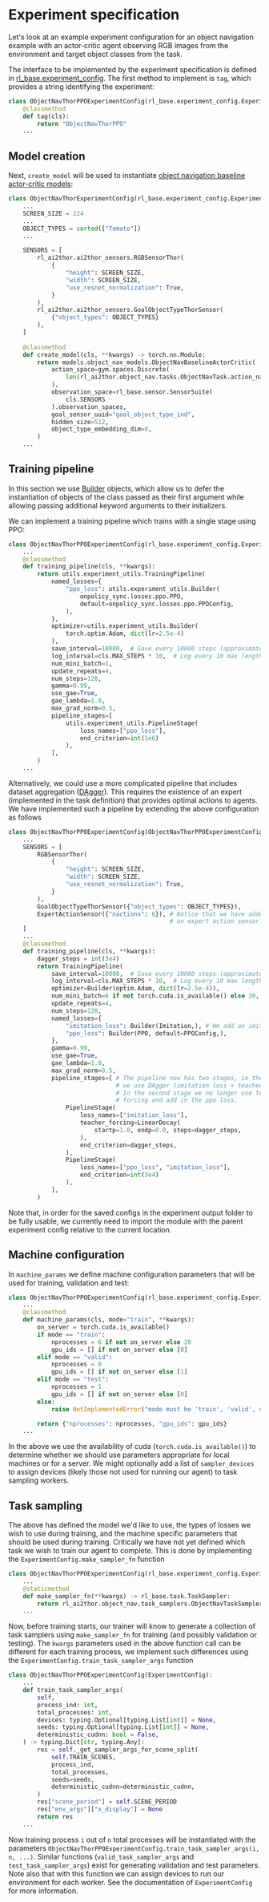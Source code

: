 # Experiment specification

Let's look at an example experiment configuration for an object navigation example with an actor-critic agent observing
RGB images from the environment and target object classes from the task.

The interface to be implemented by the experiment specification is defined in
[rl_base.experiment_config](/api/rl_base/experiment_config#experimentconfig). The first method to implement is `tag`,
which provides a string identifying the experiment:
```python
class ObjectNavThorPPOExperimentConfig(rl_base.experiment_config.ExperimentConfig):
    @classmethod
    def tag(cls):
        return "ObjectNavThorPPO"
    ...
```

## Model creation

Next, `create_model` will be used to instantiate
[object navigation baseline actor-critic models](/api/models/object_nav_models#ObjectNavBaselineActorCritic):
```python
class ObjectNavThorExperimentConfig(rl_base.experiment_config.ExperimentConfig):
    ...
    SCREEN_SIZE = 224
    ...
    OBJECT_TYPES = sorted(["Tomato"])
    ...

    SENSORS = [
        rl_ai2thor.ai2thor_sensors.RGBSensorThor(
            {
                "height": SCREEN_SIZE,
                "width": SCREEN_SIZE,
                "use_resnet_normalization": True,
            }
        ),
        rl_ai2thor.ai2thor_sensors.GoalObjectTypeThorSensor(
            {"object_types": OBJECT_TYPES}
        ),
    ]
    
    @classmethod
    def create_model(cls, **kwargs) -> torch.nn.Module:
        return models.object_nav_models.ObjectNavBaselineActorCritic(
            action_space=gym.spaces.Discrete(
                len(rl_ai2thor.object_nav.tasks.ObjectNavTask.action_names())
            ),
            observation_space=rl_base.sensor.SensorSuite(
                cls.SENSORS
            ).observation_spaces,
            goal_sensor_uuid="goal_object_type_ind",
            hidden_size=512,
            object_type_embedding_dim=8,
        )
    ...
```

## Training pipeline

In this section we use [Builder](/api/utils/experiment_utils#builder) objects, which allow us to defer the instantiation
of objects of the class passed as their first argument while allowing passing additional keyword arguments to their
initializers. 

We can implement a training pipeline which trains with a single stage using PPO:
```python
class ObjectNavThorPPOExperimentConfig(rl_base.experiment_config.ExperimentConfig):
    ...
    @classmethod
    def training_pipeline(cls, **kwargs):
        return utils.experiment_utils.TrainingPipeline(
            named_losses={
                "ppo_loss": utils.experiment_utils.Builder(
                    onpolicy_sync.losses.ppo.PPO,
                    default=onpolicy_sync.losses.ppo.PPOConfig,
                ),
            },
            optimizer=utils.experiment_utils.Builder(
                torch.optim.Adam, dict(lr=2.5e-4)
            ),
            save_interval=10000,  # Save every 10000 steps (approximately)
            log_interval=cls.MAX_STEPS * 10,  # Log every 10 max length tasks
            num_mini_batch=1,
            update_repeats=4,
            num_steps=128,
            gamma=0.99,
            use_gae=True,
            gae_lambda=1.0,
            max_grad_norm=0.5,
            pipeline_stages=[
                utils.experiment_utils.PipelineStage(
                    loss_names=["ppo_loss"],
                    end_criterion=int(1e6)
                ),
            ],
        )
    ...
```

Alternatively, we could use a more complicated pipeline that includes dataset aggregation
([DAgger](https://www.cs.cmu.edu/~sross1/publications/Ross-AIStats11-NoRegret.pdf)). This requires the existence of an
expert (implemented in the task definition) that provides optimal actions to agents. We have implemented such a 
pipeline by extending the above configuration as follows

```python
class ObjectNavThorPPOExperimentConfig(ObjectNavThorPPOExperimentConfig):
    ...
    SENSORS = [
        RGBSensorThor(
            {
                "height": SCREEN_SIZE,
                "width": SCREEN_SIZE,
                "use_resnet_normalization": True,
            }
        ),
        GoalObjectTypeThorSensor({"object_types": OBJECT_TYPES}),
        ExpertActionSensor({"nactions": 6}), # Notice that we have added
                                             # an expert action sensor.
    ]
    ...
    @classmethod
    def training_pipeline(cls, **kwargs):
        dagger_steps = int(3e4)
        return TrainingPipeline(
            save_interval=10000,  # Save every 10000 steps (approximately)
            log_interval=cls.MAX_STEPS * 10,  # Log every 10 max length tasks
            optimizer=Builder(optim.Adam, dict(lr=2.5e-4)),
            num_mini_batch=6 if not torch.cuda.is_available() else 30,
            update_repeats=4,
            num_steps=128,
            named_losses={
                "imitation_loss": Builder(Imitation,), # We add an imitation loss.
                "ppo_loss": Builder(PPO, default=PPOConfig,),
            },
            gamma=0.99,
            use_gae=True,
            gae_lambda=1.0,
            max_grad_norm=0.5,
            pipeline_stages=[ # The pipeline now has two stages, in the first
                              # we use DAgger (imitation loss + teacher forcing).
                              # In the second stage we no longer use teacher
                              # forcing and add in the ppo loss.
                PipelineStage(
                    loss_names=["imitation_loss"],
                    teacher_forcing=LinearDecay(
                        startp=1.0, endp=0.0, steps=dagger_steps,
                    ),
                    end_criterion=dagger_steps,
                ),
                PipelineStage(
                    loss_names=["ppo_loss", "imitation_loss"],
                    end_criterion=int(3e4)
                ),
            ],
        )
``` 
Note that, in order for the saved configs in the experiment output folder to be fully usable, we currently need
to import the module with the parent experiment config relative to the current location. 

## Machine configuration

In `machine_params` we define machine configuration parameters that will be used for training, validation and test:
```python
class ObjectNavThorPPOExperimentConfig(rl_base.experiment_config.ExperimentConfig):
    ...
    @classmethod
    def machine_params(cls, mode="train", **kwargs):
        on_server = torch.cuda.is_available()
        if mode == "train":
            nprocesses = 6 if not on_server else 20
            gpu_ids = [] if not on_server else [0]
        elif mode == "valid":
            nprocesses = 0
            gpu_ids = [] if not on_server else [1]
        elif mode == "test":
            nprocesses = 1
            gpu_ids = [] if not on_server else [0]
        else:
            raise NotImplementedError("mode must be 'train', 'valid', or 'test'.")

        return {"nprocesses": nprocesses, "gpu_ids": gpu_ids}
    ...
```
In the above we use the availability of cuda (`torch.cuda.is_available()`) to determine whether
we should use parameters appropriate for local machines or for a server. We might optionally add a list of
`sampler_devices` to assign devices (likely those not used for running our agent) to task sampling workers.

## Task sampling

The above has defined the model we'd like to use, the types of losses we wish to use during training,
and the machine specific parameters that should be used during training. Critically we have not yet
defined which task we wish to train our agent to complete. This is done by implementing the 
`ExperimentConfig.make_sampler_fn` function
```python
class ObjectNavThorPPOExperimentConfig(rl_base.experiment_config.ExperimentConfig):
    ...
    @staticmethod
    def make_sampler_fn(**kwargs) -> rl_base.task.TaskSampler:
        return rl_ai2thor.object_nav.task_samplers.ObjectNavTaskSampler(**kwargs)
    ...
```
Now, before training starts, our trainer will know to generate a collection of task
samplers using `make_sampler_fn` for training (and possibly validation or testing).
The `kwargs` parameters used in the above function call can be different for each
training process, we implement such differences using the
`ExperimentConfig.train_task_sampler_args` function
```python
class ObjectNavThorPPOExperimentConfig(ExperimentConfig):
    ...
    def train_task_sampler_args(
        self,
        process_ind: int,
        total_processes: int,
        devices: typing.Optional[typing.List[int]] = None,
        seeds: typing.Optional[typing.List[int]] = None,
        deterministic_cudnn: bool = False,
    ) -> typing.Dict[str, typing.Any]:
        res = self._get_sampler_args_for_scene_split(
            self.TRAIN_SCENES,
            process_ind,
            total_processes,
            seeds=seeds,
            deterministic_cudnn=deterministic_cudnn,
        )
        res["scene_period"] = self.SCENE_PERIOD
        res["env_args"]["x_display"] = None
        return res
    ...
```
Now training process `i` out of `n` total processes will be instantiated with the parameters
`ObjectNavThorPPOExperimentConfig.train_task_sampler_args(i, n, ...)`. Similar functions
 (`valid_task_sampler_args` and `test_task_sampler_args`) exist for generating validation
 and test parameters. Note also that with this function we can assign devices to run
 our environment for each worker. See the documentation of `ExperimentConfig` for more information.
